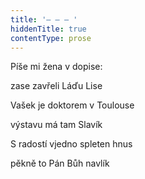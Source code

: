 ```yaml
---
title: '– – – '
hiddenTitle: true
contentType: prose
---
```


Píše mi žena v dopise:

zase zavřeli Láďu Lise

Vašek je doktorem v Toulouse

výstavu má tam Slavík

S radostí vjedno spleten hnus

pěkně to Pán Bůh navlík
